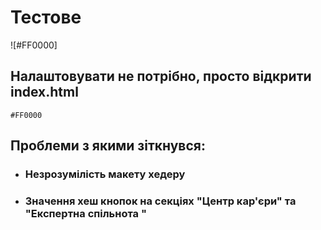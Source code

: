 <h1>Тестове</h1>

![#FF0000]<h2>Налаштовувати не потрібно, просто відкрити index.html</h2> `#FF0000`
<h2>Проблеми з якими зіткнувся:</h2>
<ul>

  <li> <h3>Незрозумілість макету хедеру</h3> </li>
  <li> <h3>Значення хеш кнопок на секціях "Центр кар'єри" та "Експертна спільнота
"</h3> </li>
  
</ul>

